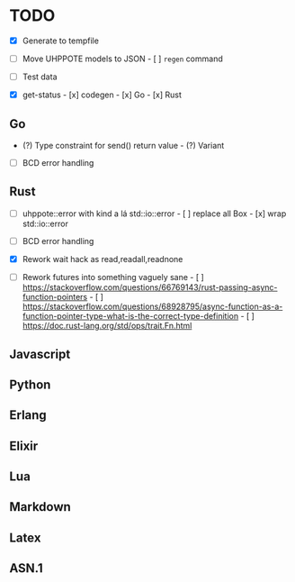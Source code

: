 # TODO

- [x] Generate to tempfile
- [ ] Move UHPPOTE models to JSON
      - [ ] `regen` command
- [ ] Test data

- [x] get-status
      - [x] codegen
      - [x] Go
      - [x] Rust

## Go
- (?) Type constraint for send() return value
      - (?) Variant
- [ ] BCD error handling

## Rust
- [ ] uhppote::error with kind a lá std::io::error
      - [ ] replace all Box<dyn Error>
      - [x] wrap std::io::error

- [ ] BCD error handling
- [x] Rework wait hack as read,readall,readnone

- [ ] Rework futures into something vaguely sane
      - [ ] https://stackoverflow.com/questions/66769143/rust-passing-async-function-pointers
      - [ ] https://stackoverflow.com/questions/68928795/async-function-as-a-function-pointer-type-what-is-the-correct-type-definition
      - [ ] https://doc.rust-lang.org/std/ops/trait.Fn.html


## Javascript

## Python

## Erlang

## Elixir

## Lua

## Markdown

## Latex

## ASN.1

